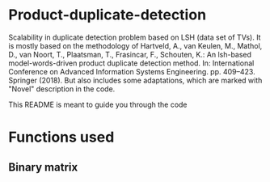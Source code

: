 # Product-duplicate-detection
Scalability in duplicate detection problem based on LSH (data set of TVs).
It is mostly based on the methodology of Hartveld, A., van Keulen, M., Mathol, D., van Noort, T., Plaatsman, T., Frasincar, F., Schouten, K.: An lsh-based model-words-driven product duplicate detection method. In: International Conference on Advanced Information Systems Engineering. pp. 409–423. Springer (2018).
But also includes some adaptations, which are marked with "Novel" description in the code.

This README is meant to guide you through the code

# Functions used
## Binary matrix
